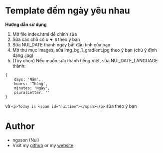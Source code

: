 # Template đếm ngày yêu nhau

**Hướng dẫn sử dụng**

1. Mở file index.html để chỉnh sửa
2. Sửa các chỗ có `A ♥ B` theo ý bạn
3. Sửa NUI_DATE thành ngày bắt đầu tính của bạn
4. Mở thư mục images, sửa img_bg_1_gradient.jpg theo ý bạn (chú ý định dạng .jpg)
5. (Tùy chọn) Nếu muốn sửa thành tiếng Việt, sửa NUI_DATE_LANGUAGE thành:
```
{
	days: 'Năm',
	hours: 'Tháng',
	minutes: 'Ngày',
	pluralLetter: ''
}
```

và `<p>Today is <span id="nuitime"></span></p>` sửa theo ý bạn

# Author

- ngxson (Nui)
- Visit my [github](https://github.com/ngxson) or my [website](https://ngxson.com)